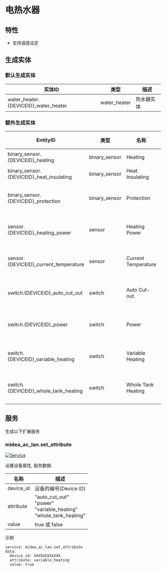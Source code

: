 # 电热水器
## 特性
- 支持温度设定

## 生成实体
### 默认生成实体
实体ID | 类型 | 描述
--- | --- | ---
water_heater.{DEVICEID}_water_heater | water_heater | 热水器实体

### 额外生成实体

EntityID | 类型 | 名称 | 描述
--- | --- | --- | --- 
binary_sensor.{DEVICEID}_heating | binary_sensor | Heating | 加热
binary_sensor.{DEVICEID}_heat_insulating | binary_sensor | Heat Insulating | 保温
binary_sensor.{DEVICEID}_protection | binary_sensor | Protection | 安全防护
sensor.{DEVICEID}_heating_power | sensor | Heating Power | 加热功率
sensor.{DEVICEID}_current_temperature | sensor | Current Temperature | 当前温度
switch.{DEVICEID}_auto_cut_out | switch | Auto Cut-out | 出水断电
switch.{DEVICEID}_power | switch | Power | 电源开关
switch.{DEVICEID}_variable_heating | switch | Variable Heating | 变频加热
switch.{DEVICEID}_whole_tank_heating | switch | Whole Tank Heating | 全胆速热


## 服务
生成以下扩展服务

### midea_ac_lan.set_attribute

[![Service](https://my.home-assistant.io/badges/developer_call_service.svg)](https://my.home-assistant.io/redirect/developer_call_service/?service=midea_ac_lan.set_attribute)

设置设备属性, 服务数据:

名称 | 描述
--- | ---
device_id | 设备的编号(Device ID)
attribute | "auto_cut_out"<br />"power"<br />"variable_heating"<br/>"whole_tank_heating"
value | true 或 false

示例
```
service: midea_ac_lan.set_attribute
data:
  device_id: XXXXXXXXXXXX
  attribute: variable_heating
  value: true
```